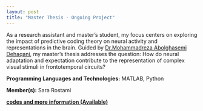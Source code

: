 ```yaml
---
layout: post
title: "Master Thesis - Ongoing Project"
---
```

As a research assistant and master’s student, my focus centers on exploring the impact of predictive coding theory on neural activity and representations in the brain. Guided by [Dr.Mohammadreza Abolghasemi Dehaqani](https://ece.ut.ac.ir/en/~dehaqani), my master’s thesis addresses the question: How do neural adaptation and expectation contribute to the representation of complex visual stimuli in frontotemporal circuits?


**Programming Languages and Technologies:** MATLAB, Python

**Member(s):** Sara Rostami

**[codes and more information (Available)](https://github.com/SaraRostami/Master_Thesis)**
